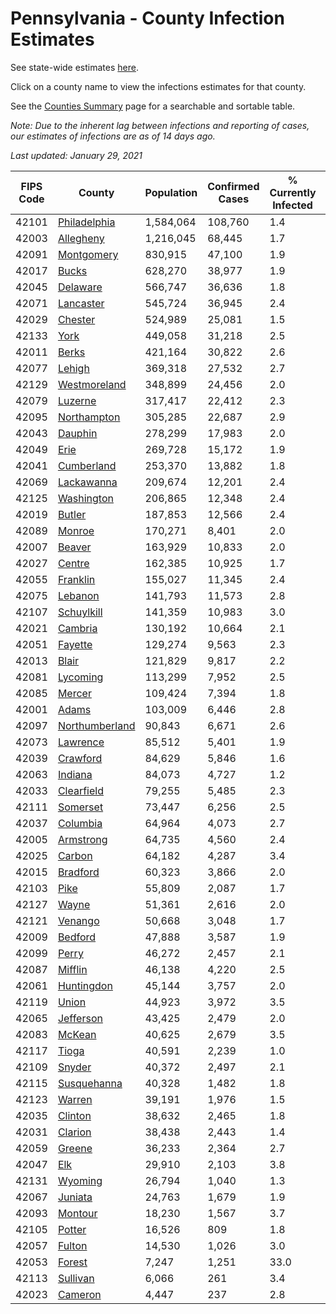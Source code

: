 # Pennsylvania - County Infection Estimates

See state-wide estimates [here](/infections/us-pa).

Click on a county name to view the infections estimates for that county.

See the [Counties Summary](/infections/summary-counties) page for a searchable and sortable table.

*Note: Due to the inherent lag between infections and reporting of cases, our estimates of infections are as of 14 days ago.*

*Last updated: January 29, 2021*

|   FIPS Code |                           County |   Population |   Confirmed Cases |   % Currently Infected |   % Total Infected |
|-------------|----------------------------------|--------------|-------------------|------------------------|--------------------|
|       42101 |     [Philadelphia](philadelphia) |    1,584,064 |           108,760 |                    1.4 |               26.1 |
|       42003 |           [Allegheny](allegheny) |    1,216,045 |            68,445 |                    1.7 |               17.7 |
|       42091 |         [Montgomery](montgomery) |      830,915 |            47,100 |                    1.9 |               20.2 |
|       42017 |                   [Bucks](bucks) |      628,270 |            38,977 |                    1.9 |               21.6 |
|       42045 |             [Delaware](delaware) |      566,747 |            36,636 |                    1.8 |               23.5 |
|       42071 |           [Lancaster](lancaster) |      545,724 |            36,945 |                    2.4 |               22.3 |
|       42029 |               [Chester](chester) |      524,989 |            25,081 |                    1.5 |               16.1 |
|       42133 |                     [York](york) |      449,058 |            31,218 |                    2.5 |               21.5 |
|       42011 |                   [Berks](berks) |      421,164 |            30,822 |                    2.6 |               25.7 |
|       42077 |                 [Lehigh](lehigh) |      369,318 |            27,532 |                    2.7 |               26.8 |
|       42129 |     [Westmoreland](westmoreland) |      348,899 |            24,456 |                    2.0 |               21.8 |
|       42079 |               [Luzerne](luzerne) |      317,417 |            22,412 |                    2.3 |               24.9 |
|       42095 |       [Northampton](northampton) |      305,285 |            22,687 |                    2.9 |               26.1 |
|       42043 |               [Dauphin](dauphin) |      278,299 |            17,983 |                    2.0 |               20.6 |
|       42049 |                     [Erie](erie) |      269,728 |            15,172 |                    1.9 |               17.3 |
|       42041 |         [Cumberland](cumberland) |      253,370 |            13,882 |                    1.8 |               17.0 |
|       42069 |         [Lackawanna](lackawanna) |      209,674 |            12,201 |                    2.4 |               20.0 |
|       42125 |         [Washington](washington) |      206,865 |            12,348 |                    2.4 |               18.2 |
|       42019 |                 [Butler](butler) |      187,853 |            12,566 |                    2.4 |               20.7 |
|       42089 |                 [Monroe](monroe) |      170,271 |             8,401 |                    2.0 |               18.5 |
|       42007 |                 [Beaver](beaver) |      163,929 |            10,833 |                    2.0 |               21.4 |
|       42027 |                 [Centre](centre) |      162,385 |            10,925 |                    1.7 |               19.9 |
|       42055 |             [Franklin](franklin) |      155,027 |            11,345 |                    2.4 |               23.5 |
|       42075 |               [Lebanon](lebanon) |      141,793 |            11,573 |                    2.8 |               27.2 |
|       42107 |         [Schuylkill](schuylkill) |      141,359 |            10,983 |                    3.0 |               25.0 |
|       42021 |               [Cambria](cambria) |      130,192 |            10,664 |                    2.1 |               25.1 |
|       42051 |               [Fayette](fayette) |      129,274 |             9,563 |                    2.3 |               23.0 |
|       42013 |                   [Blair](blair) |      121,829 |             9,817 |                    2.2 |               24.5 |
|       42081 |             [Lycoming](lycoming) |      113,299 |             7,952 |                    2.5 |               21.7 |
|       42085 |                 [Mercer](mercer) |      109,424 |             7,394 |                    1.8 |               20.9 |
|       42001 |                   [Adams](adams) |      103,009 |             6,446 |                    2.8 |               19.5 |
|       42097 | [Northumberland](northumberland) |       90,843 |             6,671 |                    2.6 |               22.5 |
|       42073 |             [Lawrence](lawrence) |       85,512 |             5,401 |                    1.9 |               19.5 |
|       42039 |             [Crawford](crawford) |       84,629 |             5,846 |                    1.6 |               21.3 |
|       42063 |               [Indiana](indiana) |       84,073 |             4,727 |                    1.2 |               17.3 |
|       42033 |         [Clearfield](clearfield) |       79,255 |             5,485 |                    2.3 |               21.1 |
|       42111 |             [Somerset](somerset) |       73,447 |             6,256 |                    2.5 |               26.2 |
|       42037 |             [Columbia](columbia) |       64,964 |             4,073 |                    2.7 |               20.9 |
|       42005 |           [Armstrong](armstrong) |       64,735 |             4,560 |                    2.4 |               21.6 |
|       42025 |                 [Carbon](carbon) |       64,182 |             4,287 |                    3.4 |               21.5 |
|       42015 |             [Bradford](bradford) |       60,323 |             3,866 |                    2.0 |               19.3 |
|       42103 |                     [Pike](pike) |       55,809 |             2,087 |                    1.7 |               15.0 |
|       42127 |                   [Wayne](wayne) |       51,361 |             2,616 |                    2.0 |               16.6 |
|       42121 |               [Venango](venango) |       50,668 |             3,048 |                    1.7 |               18.4 |
|       42009 |               [Bedford](bedford) |       47,888 |             3,587 |                    1.9 |               22.9 |
|       42099 |                   [Perry](perry) |       46,272 |             2,457 |                    2.1 |               15.9 |
|       42087 |               [Mifflin](mifflin) |       46,138 |             4,220 |                    2.5 |               28.2 |
|       42061 |         [Huntingdon](huntingdon) |       45,144 |             3,757 |                    2.0 |               26.3 |
|       42119 |                   [Union](union) |       44,923 |             3,972 |                    3.5 |               26.9 |
|       42065 |           [Jefferson](jefferson) |       43,425 |             2,479 |                    2.0 |               17.3 |
|       42083 |                 [McKean](mckean) |       40,625 |             2,679 |                    3.5 |               19.4 |
|       42117 |                   [Tioga](tioga) |       40,591 |             2,239 |                    1.0 |               17.0 |
|       42109 |                 [Snyder](snyder) |       40,372 |             2,497 |                    2.1 |               18.9 |
|       42115 |       [Susquehanna](susquehanna) |       40,328 |             1,482 |                    1.8 |               12.1 |
|       42123 |                 [Warren](warren) |       39,191 |             1,976 |                    1.5 |               15.6 |
|       42035 |               [Clinton](clinton) |       38,632 |             2,465 |                    1.8 |               20.0 |
|       42031 |               [Clarion](clarion) |       38,438 |             2,443 |                    1.4 |               19.8 |
|       42059 |                 [Greene](greene) |       36,233 |             2,364 |                    2.7 |               20.1 |
|       42047 |                       [Elk](elk) |       29,910 |             2,103 |                    3.8 |               21.3 |
|       42131 |               [Wyoming](wyoming) |       26,794 |             1,040 |                    1.3 |               12.1 |
|       42067 |               [Juniata](juniata) |       24,763 |             1,679 |                    1.9 |               22.4 |
|       42093 |               [Montour](montour) |       18,230 |             1,567 |                    3.7 |               30.8 |
|       42105 |                 [Potter](potter) |       16,526 |               809 |                    1.8 |               15.2 |
|       42057 |                 [Fulton](fulton) |       14,530 |             1,026 |                    3.0 |               21.4 |
|       42053 |                 [Forest](forest) |        7,247 |             1,251 |                   33.0 |               52.2 |
|       42113 |             [Sullivan](sullivan) |        6,066 |               261 |                    3.4 |               13.0 |
|       42023 |               [Cameron](cameron) |        4,447 |               237 |                    2.8 |               16.3 |